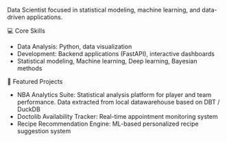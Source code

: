 Data Scientist focused in statistical modeling, machine learning, and data-driven applications.

💻 Core Skills

- Data Analysis: Python, data visualization
- Development: Backend applications (FastAPI), interactive dashboards
- Statistical modeling, Machine learning, Deep learning, Bayesian methods

🚀 Featured Projects

- NBA Analytics Suite: Statistical analysis platform for player and team performance. Data extracted from local datawarehouse based on DBT / DuckDB 
- Doctolib Availability Tracker: Real-time appointment monitoring system
- Recipe Recommendation Engine: ML-based personalized recipe suggestion system
